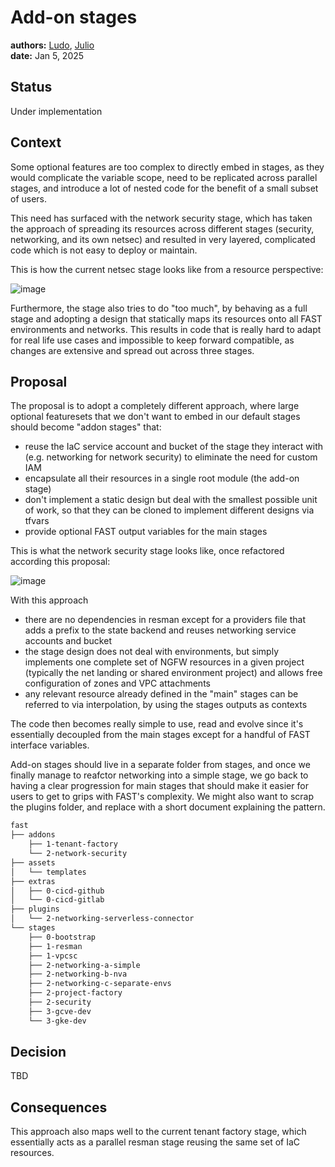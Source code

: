 # Add-on stages

**authors:** [Ludo](https://github.com/ludoo), [Julio](https://github.com/juliocc)  
**date:** Jan 5, 2025

## Status

Under implementation

## Context

Some optional features are too complex to directly embed in stages, as they would complicate the variable scope, need to be replicated across parallel stages, and introduce a lot of nested code for the benefit of a small subset of users.

This need has surfaced with the network security stage, which has taken the approach of spreading its resources across different stages (security, networking, and its own netsec) and resulted in very layered, complicated code which is not easy to deploy or maintain.

This is how the current netsec stage looks like from a resource perspective:

![image](https://github.com/user-attachments/assets/c9778cd8-8dd4-4f7c-b74b-c5d8ad7e7d30)

Furthermore, the stage also tries to do "too much", by behaving as a full stage and adopting a design that statically maps its resources onto all FAST environments and networks. This results in code that is really hard to adapt for real life use cases and impossible to keep forward compatible, as changes are extensive and spread out across three stages.

## Proposal

The proposal is to adopt a completely different approach, where large optional featuresets that we don't want to embed in our default stages should become "addon stages" that:

- reuse the IaC service account and bucket of the stage they interact with (e.g. networking for network security) to eliminate the need for custom IAM
- encapsulate all their resources in a single root module (the add-on stage)
- don't implement a static design but deal with the smallest possible unit of work, so that they can be cloned to implement different designs via tfvars
- provide optional FAST output variables for the main stages

This is what the network security stage looks like, once refactored according this proposal:

![image](https://github.com/user-attachments/assets/748b8b53-8df7-444e-9c71-f74e462a96f1)

With this approach

- there are no dependencies in resman except for a providers file that adds a prefix to the state backend and reuses networking service accounts and bucket
- the stage design does not deal with environments, but simply implements one complete set of NGFW resources in a given project (typically the net landing or shared environment project) and allows free configuration of zones and VPC attachments
- any relevant resource already defined in the "main" stages can be referred to via interpolation, by using the stages outputs as contexts

The code then becomes really simple to use, read and evolve since it's essentially decoupled from the main stages except for a handful of FAST interface variables.

Add-on stages should live in a separate folder from stages, and once we finally manage to reafctor networking into a simple stage, we go back to having a clear progression for main stages that should make it easier for users to get to grips with FAST's complexity. We might also want to scrap the plugins folder, and replace with a short document explaining the pattern.

```bash
fast
├── addons
    ├── 1-tenant-factory
    └── 2-network-security
├── assets
│   └── templates
├── extras
│   ├── 0-cicd-github
│   └── 0-cicd-gitlab
├── plugins
│   └── 2-networking-serverless-connector
└── stages
    ├── 0-bootstrap
    ├── 1-resman
    ├── 1-vpcsc
    ├── 2-networking-a-simple
    ├── 2-networking-b-nva
    ├── 2-networking-c-separate-envs
    ├── 2-project-factory
    ├── 2-security
    ├── 3-gcve-dev
    └── 3-gke-dev
```

## Decision

TBD

## Consequences

This approach also maps well to the current tenant factory stage, which essentially acts as a parallel resman stage reusing the same set of IaC resources.
